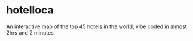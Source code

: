 # hotelloca
An interactive map of the top 45 hotels in the world, vibe coded in almost 2hrs and 2 minutes
